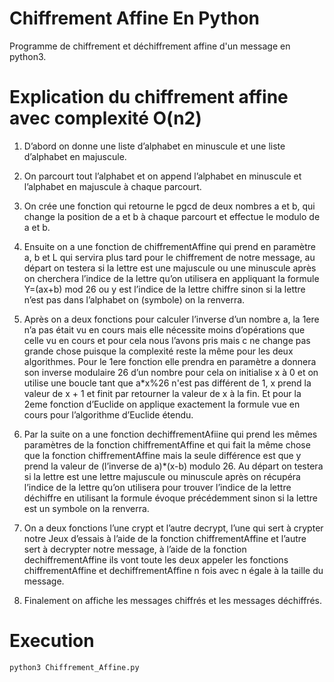 # Chiffrement Affine En Python
Programme de chiffrement et déchiffrement affine d'un message en python3.

# Explication du chiffrement affine avec complexité O(n2)
1. D’abord on donne une liste d’alphabet en minuscule et une liste d’alphabet en majuscule.

2. On parcourt tout l’alphabet et on append l’alphabet en minuscule et l’alphabet en majuscule à 
chaque parcourt.

3. On crée une fonction qui retourne le pgcd de deux nombres a et b, qui change la position de a et 
b à chaque parcourt et effectue le modulo de a et b. 

4. Ensuite on a une fonction de chiffrementAffine qui prend en paramètre a, b et L qui servira plus 
tard pour le chiffrement de notre message, au départ on testera si la lettre est une majuscule ou 
une minuscule après on cherchera l’indice de la lettre qu’on utilisera en appliquant la formule 
Y=(ax+b) mod 26 ou y est l’indice de la lettre chiffre sinon si la lettre n’est pas dans l’alphabet on 
(symbole) on la renverra.

5. Après on a deux fonctions pour calculer l’inverse d’un nombre a, la 1ere n’a pas était vu en cours 
mais elle nécessite moins d’opérations que celle vu en cours et pour cela nous l’avons pris mais 
c ne change pas grande chose puisque la complexité reste la même pour les deux algorithmes. 
Pour le 1ere fonction elle prendra en paramètre a donnera son inverse modulaire 26 d’un 
nombre pour cela on initialise x à 0 et on utilise une boucle tant que a*x%26 n'est pas différent 
de 1, x prend la valeur de x + 1 et finit par retourner la valeur de x à la fin. Et pour la 2eme 
fonction d’Euclide on applique exactement la formule vue en cours pour l’algorithme d’Euclide 
étendu.

6. Par la suite on a une fonction dechiffrementAfiine qui prend les mêmes paramètres de la 
fonction chiffrementAffine et qui fait la même chose que la fonction chiffrementAffine mais la
seule différence est que y prend la valeur de (l’inverse de a)*(x-b) modulo 26.
Au départ on testera si la lettre est une lettre majuscule ou minuscule après on récupéra l’indice 
de la lettre qu’on utilisera pour trouver l’indice de la lettre déchiffre en utilisant la formule 
évoque précédemment sinon si la lettre est un symbole on la renverra.

7. On a deux fonctions l’une crypt et l’autre decrypt, l’une qui sert à crypter notre Jeux d’essais à 
l’aide de la fonction chiffrementAffine et l’autre sert à decrypter notre message, à l’aide de la 
fonction dechiffrementAffine ils vont toute les deux appeler les fonctions chiffrementAffine et 
dechiffrementAffine n fois avec n égale à la taille du message.

8. Finalement on affiche les messages chiffrés et les messages déchiffrés.

# Execution 
`python3 Chiffrement_Affine.py`
